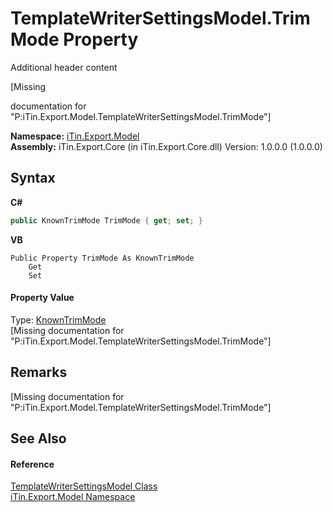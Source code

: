 # TemplateWriterSettingsModel.TrimMode Property 
Additional header content 

\[Missing <summary> documentation for "P:iTin.Export.Model.TemplateWriterSettingsModel.TrimMode"\]

**Namespace:**&nbsp;<a href="ef57ffcc-e95e-b212-5a46-9aa6f5a3511f">iTin.Export.Model</a><br />**Assembly:**&nbsp;iTin.Export.Core (in iTin.Export.Core.dll) Version: 1.0.0.0 (1.0.0.0)

## Syntax

**C#**<br />
``` C#
public KnownTrimMode TrimMode { get; set; }
```

**VB**<br />
``` VB
Public Property TrimMode As KnownTrimMode
	Get
	Set
```


#### Property Value
Type: <a href="36918289-0e31-edb2-6615-839e69403f71">KnownTrimMode</a><br />\[Missing <value> documentation for "P:iTin.Export.Model.TemplateWriterSettingsModel.TrimMode"\]

## Remarks
\[Missing <remarks> documentation for "P:iTin.Export.Model.TemplateWriterSettingsModel.TrimMode"\]

## See Also


#### Reference
<a href="2b287fb0-ece5-d0b6-bb0a-0d94023fad99">TemplateWriterSettingsModel Class</a><br /><a href="ef57ffcc-e95e-b212-5a46-9aa6f5a3511f">iTin.Export.Model Namespace</a><br />